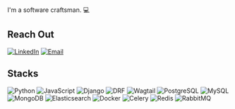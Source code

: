 I'm a software craftsman. 💻

## Reach Out
[![LinkedIn](https://img.shields.io/badge/-LinkedIn-0077B5?style=flat-square&logo=linkedin&logoColor=white)](https://www.linkedin.com/in/aneemes/)
[![Email](https://img.shields.io/badge/-Email-D14836?style=flat-square&logo=gmail&logoColor=white)](mailto:aneemes1@gmail.com)

## Stacks
![Python](https://img.shields.io/badge/-Python-3776AB?style=flat-square&logo=python&logoColor=white) ![JavaScript](https://img.shields.io/badge/-JavaScript-F7DF1E?style=flat-square&logo=javascript&logoColor=black)
![Django](https://img.shields.io/badge/-Django-092E20?style=flat-square&logo=django&logoColor=white) ![DRF](https://img.shields.io/badge/-DRF-092E20?style=flat-square&logo=django&logoColor=white) ![Wagtail](https://img.shields.io/badge/-Wagtail-5D4C85?style=flat-square&logo=wagtail&logoColor=white)
![PostgreSQL](https://img.shields.io/badge/-PostgreSQL-336791?style=flat-square&logo=postgresql&logoColor=white) ![MySQL](https://img.shields.io/badge/-MySQL-4479A1?style=flat-square&logo=mysql&logoColor=white) ![MongoDB](https://img.shields.io/badge/-MongoDB-47A248?style=flat-square&logo=mongodb&logoColor=white) ![Elasticsearch](https://img.shields.io/badge/-Elasticsearch-005571?style=flat-square&logo=elasticsearch&logoColor=white)
![Docker](https://img.shields.io/badge/-Docker-2496ED?style=flat-square&logo=docker&logoColor=white) ![Celery](https://img.shields.io/badge/-Celery-37814A?style=flat-square&logo=celery&logoColor=white) ![Redis](https://img.shields.io/badge/-Redis-DC382D?style=flat-square&logo=redis&logoColor=white) ![RabbitMQ](https://img.shields.io/badge/-RabbitMQ-FF6600?style=flat-square&logo=rabbitmq&logoColor=white)



